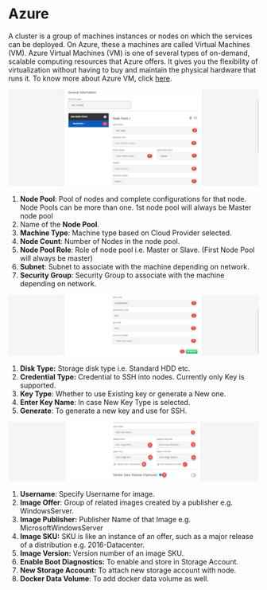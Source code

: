 # Azure

A cluster is a group of machines instances or nodes on which the services can be deployed. On Azure, these a machines are called Virtual Machines (VM). Azure Virtual Machines (VM) is one of several types of on-demand, scalable computing resources that Azure offers. It gives you the flexibility of virtualization without having to buy and maintain the physical hardware that runs it. To know more about Azure VM, click [here](https://docs.microsoft.com/en-us/azure/virtual-machines/windows/overview).

![1](imgs/1.jpg)

1. **Node Pool**: Pool of nodes and complete configurations for that node. Node Pools can be more than one. 1st node pool will always be Master node pool
2. Name of the **Node Pool**.
3. **Machine Type**: Machine type based on Cloud Provider selected. 
4. **Node Count**: Number of Nodes in the node pool.
5. **Node Pool Role**: Role of node pool i.e. Master or Slave. (First Node Pool will always be master)
6. **Subnet**: Subnet to associate with the machine depending on network.
7. **Security Group**: Security Group to associate with the machine depending on network.

![2](imgs/2.jpg)

1. **Disk Type:** Storage disk type i.e. Standard HDD etc. 
2. **Credential Type:** Credential to SSH into nodes. Currently only Key is supported. 
3. **Key Type**: Whether to use Existing key or generate a New one.
4. **Enter Key Name**: In case New Key Type is selected.
5. **Generate**: To generate a new key and use for SSH.

![3](imgs/3.jpg)

1. **Username**: Specify Username for image.
2. **Image Offer**: Group of related images created by a publisher e.g. WindowsServer. 
3. **Image Publisher:** Publisher Name of that Image e.g. MicrosoftWindowsServer
4. **Image SKU:** SKU is like an instance of an offer, such as a major release of a distribution e.g. 2016-Datacenter.
5. **Image Version:**  Version number of an image SKU.
6. **Enable Boot Diagnostics:** To enable and store in Storage Account. 
7. **New Storage Account:** To attach new storage account with node.
8. **Docker Data Volume**: To add docker data volume as well.